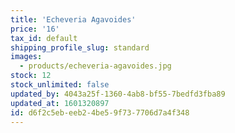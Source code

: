 ```yaml
---
title: 'Echeveria Agavoides'
price: '16'
tax_id: default
shipping_profile_slug: standard
images:
  - products/echeveria-agavoides.jpg
stock: 12
stock_unlimited: false
updated_by: 4043a25f-1360-4ab8-bf55-7bedfd3fba89
updated_at: 1601320897
id: d6f2c5eb-eeb2-4be5-9f73-7706d7a4f348
---
```

